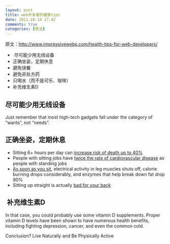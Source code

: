 ```yaml
---
layout: post
title: web开发者的健康tips
date: 2011-10-14 17:42
comments: true
categories: [想法]
---
```


原文：<a href="http://www.impressivewebs.com/health-tips-for-web-developers/">http://www.impressivewebs.com/health-tips-for-web-developers/</a><ul>
	<li> 尽可能少用无线设备</li>
	<li>正确坐姿，定期休息</li>
	<li>避免快餐</li>
	<li>避免非处方药</li>
	<li>只喝水（而不是可乐、咖啡）</li>
	<li>补充维生素D</li></ul><h2>尽可能少用无线设备</h2>
Just remember that most high-tech gadgets fall under the category of “wants”, not “needs”.
<h2>正确坐姿，定期休息</h2><ul>
	<li>Sitting 6+ hours per day can <a href="http://bjsm.bmj.com/content/43/2/81.full">increase risk of death up to 40%</a></li>
	<li>People with sitting jobs have <a href="http://diabetes.diabetesjournals.org/content/56/11/2655.long">twice the rate of cardiovascular disease</a> as people with standing jobs</li>
	<li><a href="http://www.nytimes.com/2011/04/17/magazine/mag-17sitting-t.html?_r=1">As soon as you sit</a>, electrical activity in leg muscles shuts off, calorie burning drops considerably, and enzymes that help break down fat drop 90%</li>
	<li>Sitting up straight is actually <a href="http://news.bbc.co.uk/2/hi/6187080.stm">bad for your back</a></li></ul><h2> 补充维生素D</h2>
In that case, you could probably use some vitamin D supplements. Proper vitamin D levels have been shown to have numerous health benefits, including fighting depression, cancer, and even the common cold.

Conclusion? Live Naturally and Be Physically Active

